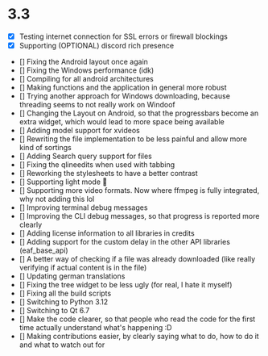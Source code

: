 # 3.3
- [x] Testing internet connection for SSL errors or firewall blockings
- [x] Supporting (OPTIONAL) discord rich presence
- [] Fixing the Android layout once again
- [] Fixing the Windows performance (idk)
- [] Compiling for all android architectures
- [] Making functions and the application in general more robust
- [] Trying another approach for Windows downloading, because threading seems to not really work on Windoof
- [] Changing the Layout on Android, so that the progressbars become an extra widget, which would lead to more
  space being available
- [] Adding model support for xvideos
- [] Rewriting the file implementation to be less painful and allow more kind of sortings
- [] Adding Search query support for files
- [] Fixing the qlineedits when used with tabbing
- [] Reworking the stylesheets to have a better contrast
- [] Supporting light mode :rofl:
- [] Supporting more video formats. Now where ffmpeg is fully integrated, why not adding this lol
- [] Improving terminal debug messages
- [] Improving the CLI debug messages, so that progress is reported more clearly
- [] Adding license information to all libraries in credits
- [] Adding support for the custom delay in the other API libraries (eaf_base_api)
- [] A better way of checking if a file was already downloaded (like really verifying if actual content is in the file)
- [] Updating german translations
- [] Fixing the tree widget to be less ugly (for real, I hate it myself)
- [] Fixing all the build scripts
- [] Switching to Python 3.12
- [] Switching to Qt 6.7
- [] Make the code clearer, so that people who read the code for the first time actually understand what's happening :D
- [] Making contributions easier, by clearly saying what to do, how to do it and what to watch out for